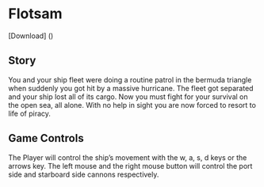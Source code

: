 # Flotsam
[Download] ()
## Story

You and your ship fleet were doing a routine patrol in the bermuda triangle when suddenly you got hit by a massive hurricane. The fleet got separated and your ship lost all of its cargo. Now you must fight for your survival on the open sea, all alone. With no help in sight you are now forced to resort to life of piracy. 

## Game Controls

The Player will control the ship’s movement with the w, a, s, d keys or the arrows key.  The left mouse and the right mouse button will control the port side and starboard side cannons respectively.
